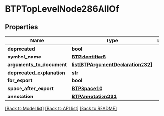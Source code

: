 # BTPTopLevelNode286AllOf

## Properties
Name | Type | Description | Notes
------------ | ------------- | ------------- | -------------
**deprecated** | **bool** |  | [optional] 
**symbol_name** | [**BTPIdentifier8**](BTPIdentifier8.md) |  | [optional] 
**arguments_to_document** | [**list[BTPArgumentDeclaration232]**](BTPArgumentDeclaration232.md) |  | [optional] 
**deprecated_explanation** | **str** |  | [optional] 
**for_export** | **bool** |  | [optional] 
**space_after_export** | [**BTPSpace10**](BTPSpace10.md) |  | [optional] 
**annotation** | [**BTPAnnotation231**](BTPAnnotation231.md) |  | [optional] 

[[Back to Model list]](../README.md#documentation-for-models) [[Back to API list]](../README.md#documentation-for-api-endpoints) [[Back to README]](../README.md)


